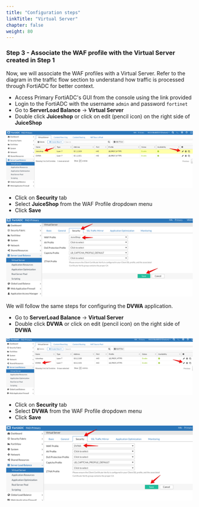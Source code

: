 ```yaml
---
title: "Configuration steps"
linkTitle: "Virtual Server"
chapter: false
weight: 80
---
```


### Step 3 - Associate the WAF profile with the Virtual Server created in Step 1

Now, we will associate the WAF profiles with a Virtual Server. Refer to the diagram in the traffic flow section to understand how traffic is processed through FortiADC for better context.

* Access Primary FortiADC's GUI from the console using the link provided
* Login to the FortiADC with the username ```admin``` and password ```fortinet```
* Go to **ServerLoad Balance** → **Virtual Server**
* Double click **Juiceshop** or click on edit (pencil icon) on the right side of **JuiceShop** 

![Virtual-Server14](Virtual-Server14.png)

* Click on **Security** tab 
* Select **JuiceShop** from the WAF Profile dropdown menu
* Click **Save**

![Virtual-Server15](Virtual-Server15.png)

We will follow the same steps for configuring the **DVWA** application. 

* Go to **ServerLoad Balance** → **Virtual Server**
* Double click **DVWA** or click on edit (pencil icon) on the right side of **DVWA** 

![Virtual-Server16](Virtual-Server16.png)

* Click on **Security** tab 
* Select **DVWA** from the WAF Profile dropdown menu
* Click **Save**

![Virtual-Server17](Virtual-Server17.png)

